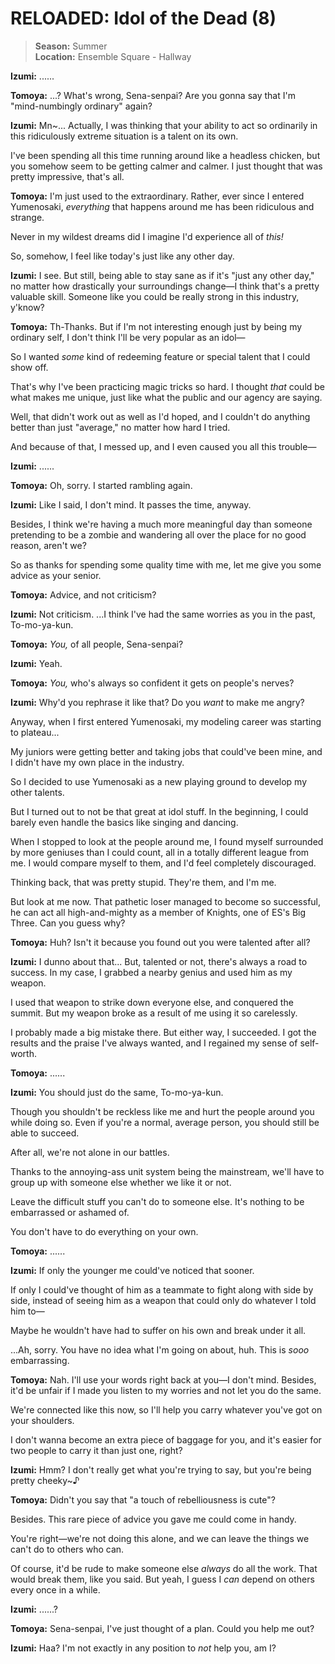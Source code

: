 # RELOADED: Idol of the Dead (8)

> **Season:**  Summer<br>
> **Location:**  Ensemble Square - Hallway

**Izumi:** ......

**Tomoya:** ...? What's wrong, Sena-senpai? Are you gonna say that I'm "mind-numbingly ordinary" again?

**Izumi:** Mn~... Actually, I was thinking that your ability to act so ordinarily in this ridiculously extreme situation is a talent on its own.

I've been spending all this time running around like a headless chicken, but you somehow seem to be getting calmer and calmer. I just thought that was pretty impressive, that's all.

**Tomoya:** I'm just used to the extraordinary. Rather, ever since I entered Yumenosaki, *everything* that happens around me has been ridiculous and strange.

Never in my wildest dreams did I imagine I'd experience all of *this!*

So, somehow, I feel like today's just like any other day.

**Izumi:** I see. But still, being able to stay sane as if it's "just any other day," no matter how drastically your surroundings change—I think that's a pretty valuable skill. Someone like you could be really strong in this industry, y'know?

**Tomoya:** Th-Thanks. But if I'm not interesting enough just by being my ordinary self, I don't think I'll be very popular as an idol—

So I wanted *some* kind of redeeming feature or special talent that I could show off.

That's why I've been practicing magic tricks so hard. I thought *that* could be what makes me unique, just like what the public and our agency are saying.

Well, that didn't work out as well as I'd hoped, and I couldn't do anything better than just "average," no matter how hard I tried.

And because of that, I messed up, and I even caused you all this trouble—

**Izumi:** ......

**Tomoya:** Oh, sorry. I started rambling again.

**Izumi:** Like I said, I don't mind. It passes the time, anyway.

Besides, I think we're having a much more meaningful day than someone pretending to be a zombie and wandering all over the place for no good reason, aren't we?

So as thanks for spending some quality time with me, let me give you some advice as your senior.

**Tomoya:** Advice, and not criticism?

**Izumi:** Not criticism. ...I think I've had the same worries as you in the past, To-mo-ya-kun.

**Tomoya:** *You,* of all people, Sena-senpai?

**Izumi:** Yeah.

**Tomoya:** *You,* who's always so confident it gets on people's nerves?

**Izumi:** Why'd you rephrase it like that? Do you *want* to make me angry?

Anyway, when I first entered Yumenosaki, my modeling career was starting to plateau...

My juniors were getting better and taking jobs that could've been mine, and I didn't have my own place in the industry.

So I decided to use Yumenosaki as a new playing ground to develop my other talents.

But I turned out to not be that great at idol stuff. In the beginning, I could barely even handle the basics like singing and dancing.

When I stopped to look at the people around me, I found myself surrounded by more geniuses than I could count, all in a totally different league from me. I would compare myself to them, and I'd feel completely discouraged.

Thinking back, that was pretty stupid. They're them, and I'm me.

But look at me now. That pathetic loser managed to become so successful, he can act all high-and-mighty as a member of Knights, one of ES's Big Three. Can you guess why?

**Tomoya:** Huh? Isn't it because you found out you were talented after all?

**Izumi:** I dunno about that... But, talented or not, there's always a road to success. In my case, I grabbed a nearby genius and used him as my weapon.

I used that weapon to strike down everyone else, and conquered the summit. But my weapon broke as a result of me using it so carelessly.

I probably made a big mistake there. But either way, I succeeded. I got the results and the praise I've always wanted, and I regained my sense of self-worth.

**Tomoya:** ......

**Izumi:** You should just do the same, To-mo-ya-kun.

Though you shouldn't be reckless like me and hurt the people around you while doing so. Even if you're a normal, average person, you should still be able to succeed.

After all, we're not alone in our battles.

Thanks to the annoying-ass unit system being the mainstream, we'll have to group up with someone else whether we like it or not.

Leave the difficult stuff you can't do to someone else. It's nothing to be embarrassed or ashamed of.

You don't have to do everything on your own.

**Tomoya:** ......

**Izumi:** If only the younger me could've noticed that sooner.

If only I could've thought of him as a teammate to fight along with side by side, instead of seeing him as a weapon that could only do whatever I told him to—

Maybe he wouldn't have had to suffer on his own and break under it all.

...Ah, sorry. You have no idea what I'm going on about, huh. This is *sooo* embarrassing.

**Tomoya:** Nah. I'll use your words right back at you—I don't mind. Besides, it'd be unfair if I made you listen to my worries and not let you do the same.

We're connected like this now, so I'll help you carry whatever you've got on your shoulders.

I don't wanna become an extra piece of baggage for you, and it's easier for two people to carry it than just one, right?

**Izumi:** Hmm? I don't really get what you're trying to say, but you're being pretty cheeky~♪

**Tomoya:** Didn't you say that "a touch of rebelliousness is cute"?

Besides. This rare piece of advice you gave me could come in handy.

You're right—we're not doing this alone, and we can leave the things we can't do to others who can.

Of course, it'd be rude to make someone else *always* do all the work. That would break them, like you said. But yeah, I guess I *can* depend on others every once in a while.

**Izumi:** ......?

**Tomoya:** Sena-senpai, I've just thought of a plan. Could you help me out?

**Izumi:** Haa? I'm not exactly in any position to *not* help you, am I?
